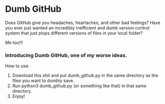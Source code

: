 # Dumb GitHub

Does GitHub give you headaches, heartaches, and other bad feelings? Have you ever just wanted an incredibly inefficient and dumb version control system that just plops different versions of files in your local folder?

Me too!!!

### Introducing Dumb GitHub, one of my worse ideas.

How to use:

1.  Download this shit and put dumb_github.py in the same directory as the files you want to dumbly save.
2.  Run python3 dumb_github.py (or something like that) in that same directory.
3.  Enjoy!
